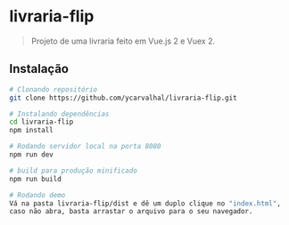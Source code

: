 # livraria-flip

> Projeto de uma livraria feito em Vue.js 2 e Vuex 2.


## Instalação

``` bash
# Clonando repositório
git clone https://github.com/ycarvalhal/livraria-flip.git

# Instalando dependências
cd livraria-flip
npm install

# Rodando servidor local na porta 8080
npm run dev

# build para produção minificado
npm run build

# Rodando demo
Vá na pasta livraria-flip/dist e dê um duplo clique no "index.html", 
caso não abra, basta arrastar o arquivo para o seu navegador.
```